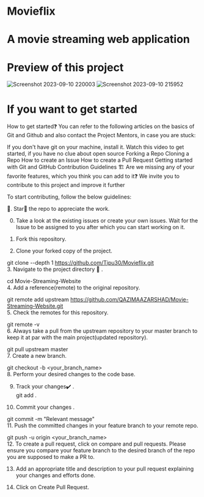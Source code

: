 # Movieflix <br>
# A movie streaming web application <br>
# Preview of this project 
![Screenshot 2023-09-10 220003](https://github.com/Tipu30/Movieflix/assets/92074859/e765dbb9-5d7e-450e-8189-1ffd8d285e2d)
![Screenshot 2023-09-10 215952](https://github.com/Tipu30/Movieflix/assets/92074859/21db097d-94b7-48c9-907b-1986b80f8da0)

# If you want to get started

How to get started❓
You can refer to the following articles on the basics of Git and Github and also contact the Project Mentors, in case you are stuck:

If you don't have git on your machine, install it.
Watch this video to get started, if you have no clue about open source
Forking a Repo
Cloning a Repo
How to create an Issue
How to create a Pull Request
Getting started with Git and GitHub
Contribution Guidelines 🏗
Are we missing any of your favorite features, which you think you can add to it❓ We invite you to contribute to this project and improve it further

To start contributing, follow the below guidelines:

🌟. Star🌟 the repo to appreciate the work.

0. Take a look at the existing issues or create your own issues. Wait for the Issue to be assigned to you after which you can start working on it.

1. Fork this repository. <br/>

2. Clone your forked copy of the project.<br/>

git clone --depth 1 https://github.com/Tipu30/Movieflix.git <br/>
3. Navigate to the project directory 📁 .<br/>

cd Movie-Streaming-Website<br/>
4. Add a reference(remote) to the original repository.<br/>

git remote add upstream https://github.com/QAZIMAAZARSHAD/Movie-Streaming-Website.git <br/>
5. Check the remotes for this repository.<br/>

git remote -v<br/>
6. Always take a pull from the upstream repository to your master branch to keep it at par with the main project(updated repository).<br/>

git pull upstream master<br/>
7. Create a new branch.<br/>

git checkout -b <your_branch_name><br/>
8. Perform your desired changes to the code base.<br/>



9. Track your changes✔️ .<br/>
git add .<br/>

11. Commit your changes .<br/>

git commit -m "Relevant message"<br/>
11. Push the committed changes in your feature branch to your remote repo.<br/>

git push -u origin <your_branch_name><br/>
12. To create a pull request, click on compare and pull requests. Please ensure you compare your feature branch to the desired branch of the repo you are supposed to make a PR to.

13. Add an appropriate title and description to your pull request explaining your changes and efforts done.

14. Click on Create Pull Request.<br/>




